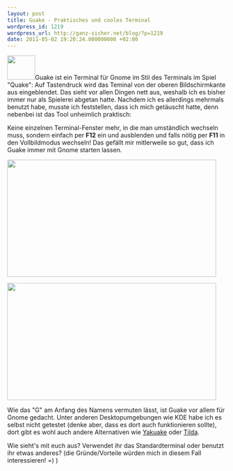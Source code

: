 ```yaml
---
layout: post
title: Guake - Praktisches und cooles Terminal
wordpress_id: 1219
wordpress_url: http://ganz-sicher.net/blog/?p=1219
date: 2011-05-02 19:20:24.000000000 +02:00
---
```

<a href="http://guake.org/"></a><a href="http://guake.org/"><img class="size-full wp-image-1224 alignleft" title="guake_logo" src="http://ganz-sicher.net/blog/wp-content/uploads/guake_logo.png" alt="" width="64" height="56" /></a>Guake ist ein Terminal für Gnome im Stil des Terminals im Spiel "Quake": Auf Tastendruck wird das Teminal von der oberen Bildschirmkante aus eingeblendet. Das sieht vor allen Dingen nett aus, weshalb ich es bisher immer nur als Spielerei abgetan hatte. Nachdem ich es allerdings mehrmals benutzt habe, musste ich feststellen, dass ich mich getäuscht hatte, denn nebenbei ist das Tool unheimlich praktisch:

<!--more-->Keine einzelnen Terminal-Fenster mehr, in die man umständlich wechseln muss, sondern einfach per <strong>F12</strong> ein und ausblenden und falls nötig per <strong>F11</strong> in den Vollbildmodus wechseln! Das gefällt mir mitlerweile so gut, dass ich Guake immer mit Gnome starten lassen.

<a href="http://ganz-sicher.net/blog/wp-content/uploads/Guake-Screen.png"><img class="size-full wp-image-1220" title="Guake-Screen" src="http://ganz-sicher.net/blog/wp-content/uploads/Guake-Screen.png" alt="" width="480" height="270" /></a> <a href="http://ganz-sicher.net/blog/wp-content/uploads/Guake-Screenshot-2.png"></a>

<a href="http://ganz-sicher.net/blog/wp-content/uploads/Guake-Screenshot-2.png"><img class="size-full wp-image-1221" title="Guake-Screenshot-2" src="http://ganz-sicher.net/blog/wp-content/uploads/Guake-Screenshot-2.png" alt="" width="480" height="270" /></a>

Wie das "G" am Anfang des Namens vermuten lässt, ist Guake vor allem für Gnome gedacht. Unter anderen Desktopumgebungen wie KDE habe ich es selbst nicht getestet (denke aber, dass es dort auch funktionieren sollte), dort gibt es wohl auch andere Alternativen wie <a href="http://yakuake.kde.org/">Yakuake</a> oder <a href="http://tilda.sourceforge.net/">Tilda</a>.

Wie sieht's mit euch aus? Verwendet ihr das Standardterminal oder benutzt ihr etwas anderes? (die Gründe/Vorteile würden mich in diesem Fall interessieren! =) )
